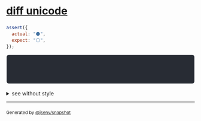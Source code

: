 # [diff unicode](../../string.test.js#L47)

```js
assert({
  actual: "⚫️",
  expect: "⚪️",
});
```

![img](throw.svg)

<details>
  <summary>see without style</summary>

```console
AssertionError: actual and expect are different

actual: "⚫️"
expect: "⚪️"
```

</details>

---
<sub>
  Generated by <a href="https://github.com/jsenv/core/tree/main/packages/independent/snapshot">@jsenv/snapshot</a>
</sub>